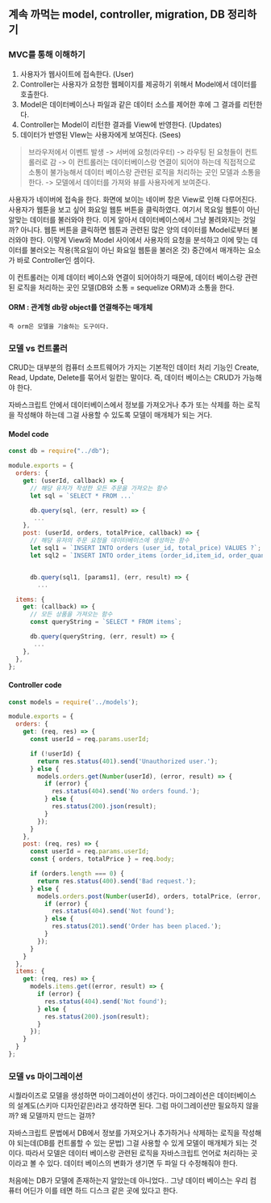 ## 계속 까먹는 model, controller, migration, DB 정리하기


### MVC를 통해 이해하기
1. 사용자가 웹사이트에 접속한다. (User)
2. Controller는 사용자가 요청한 웹페이지를 제공하기 위해서 Model에서 데이터를 호출한다.
3. Model은 데이터베이스나 파일과 같은 데이터 소스를 제어한 후에 그 결과를 리턴한다.
4. Controller는 Model이 리턴한 결과를 View에 반영한다. (Updates)
5. 데이터가 반영된 VIew는 사용자에게 보여진다. (Sees)


> 브라우저에서 이벤트 발생 -> 서버에 요청(라우터) -> 라우팅 된 요청들이 컨트롤러로 감 -> 이 컨트롤러는 데이터베이스랑 연결이 되어야 하는데 직접적으로 소통이 불가능해서 데이터 베이스랑 관련된 로직을 처리하는 곳인 모델과 소통을 한다. -> 모델에서 데이터를 가져와 뷰를 사용자에게 보여준다.

사용자가 네이버에 접속을 한다. 화면에 보이는 네이버 창은 View로 인해 다루어진다. 사용자가 웹툰을 보고 싶어 화요일 웹툰 버튼을 클릭하였다. 여기서 목요일 웹툰이 아닌 알맞는 데이터를 불러와야 한다. 이게 알아서 데이터베이스에서 그냥 불려와지는 것일까? 아니다. 웹툰 버튼을 클릭하면 웹툰과 관련된 많은 양의 데이터를 Model로부터 불러와야 한다. 이렇게 View와 Model 사이에서 사용자의 요청을 분석하고 이에 맞는 데이터를 불러오는 작용(목요일이 아닌 화요일 웹툰을 불러온 것) 중간에서 매개하는 요소가 바로 Controller인 셈이다. 

이 컨트롤러는 이제 데이터 베이스와 연결이 되어야하기 때문에, 데이터 베이스랑 관련된 로직을 처리하는 곳인 모델(DB와 소통 = sequelize ORM)과 소통을 한다.

#### ORM : 관계형 db랑 object를 연결해주는 매개체
`즉 orm은 모델을 기술하는 도구이다.`

### 모델 vs 컨트롤러
CRUD는 대부분의 컴퓨터 소프트웨어가 가지는 기본적인 데이터 처리 기능인 Create, Read, Update, Delete를 묶어서 일컫는 말이다. 즉, 데이터 베이스는 CRUD가 가능해야 한다.

자바스크립트 안에서 데이터베이스에서 정보를 가져오거나 추가 또는 삭제를 하는 로직을 작성해야 하는데 그걸 사용할 수 있도록 모델이 매개체가 되는 거다.

#### Model code

```js
const db = require("../db");

module.exports = {
  orders: {
    get: (userId, callback) => {
      // 해당 유저가 작성한 모든 주문을 가져오는 함수
      let sql = `SELECT * FROM ...`

      db.query(sql, (err, result) => {
       ...
    },
    post: (userId, orders, totalPrice, callback) => {
      // 해당 유저의 주문 요청을 데이터베이스에 생성하는 함수
      let sql1 = `INSERT INTO orders (user_id, total_price) VALUES ?`;
      let sql2 = `INSERT INTO order_items (order_id,item_id, order_quantity) VALUES ?`;


      db.query(sql1, [params1], (err, result) => {
        ...

  items: {
    get: (callback) => {
      // 모든 상품을 가져오는 함수
      const queryString = `SELECT * FROM items`;

      db.query(queryString, (err, result) => {
       ...
    },
  },
};
```



#### Controller code


```js
const models = require('../models');

module.exports = {
  orders: {
    get: (req, res) => {
      const userId = req.params.userId;

      if (!userId) {
        return res.status(401).send('Unauthorized user.');
      } else {
        models.orders.get(Number(userId), (error, result) => {
          if (error) {
            res.status(404).send('No orders found.');
          } else {
            res.status(200).json(result);
          }
        });
      }
    },
    post: (req, res) => {
      const userId = req.params.userId;
      const { orders, totalPrice } = req.body;

      if (orders.length === 0) {
        return res.status(400).send('Bad request.');
      } else {
        models.orders.post(Number(userId), orders, totalPrice, (error, result) => {
          if (error) {
            res.status(404).send('Not found');
          } else {
            res.status(201).send('Order has been placed.');
          }
        });
      }
    }
  },
  items: {
    get: (req, res) => {
      models.items.get((error, result) => {
        if (error) {
          res.status(404).send('Not found');
        } else {
          res.status(200).json(result);
        }
      });
    }
  }
};
```



### 모델 vs 마이그레이션
시퀄라이즈로 모델을 생성하면 마이그레이션이 생긴다. 마이그레이션은 데이터베이스의 설계도(스키마 디자인같은)라고 생각하면 된다. 그럼 마이그레이션만 필요하지 않을까? 왜 모델까지 만드는 걸까?

자바스크립트 문법에서 DB에서 정보를 가져오거나 추가하거나 삭제하는 로직을 작성해야 되는데(DB를 컨트롤할 수 있는 문법) 그걸 사용할 수 있게 모델이 매개체가 되는 것이다. 따라서 모델은 데이터 베이스랑 관련된 로직을 자바스크립트 언어로 처리하는 곳이라고 볼 수 있다. 데이터 베이스의 변화가 생기면 두 파일 다 수정해줘야 한다.

처음에는 DB가 모델에 존재하는지 알았는데 아니었다.. 그냥 데이터 베이스는 우리 컴퓨터 어딘가 이를 테면 하드 디스크 같은 곳에 있다고 한다.

